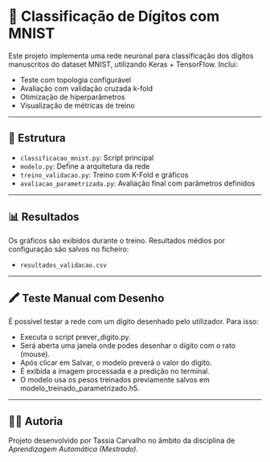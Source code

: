 # 🧠 Classificação de Dígitos com MNIST

Este projeto implementa uma rede neuronal para classificação dos dígitos manuscritos do dataset MNIST, utilizando Keras + TensorFlow. Inclui:

- Teste com topologia configurável
- Avaliação com validação cruzada k-fold
- Otimização de hiperparâmetros
- Visualização de métricas de treino


---

## 📁 Estrutura

- `classificacao_mnist.py`: Script principal
- `modelo.py`: Define a arquitetura da rede
- `treino_validacao.py`: Treino com K-Fold e gráficos
- `avaliacao_parametrizada.py`: Avaliação final com parâmetros definidos

---

## 📊 Resultados

Os gráficos são exibidos durante o treino. Resultados médios por configuração são salvos no ficheiro:

- `resultados_validacao.csv`

---
## 🖍️ Teste Manual com Desenho
É possível testar a rede com um dígito desenhado pelo utilizador. Para isso:

- Executa o script prever_digito.py.
- Será aberta uma janela onde podes desenhar o dígito com o rato (mouse).
- Após clicar em Salvar, o modelo preverá o valor do dígito.
- É exibida a imagem processada e a predição no terminal.
- O modelo usa os pesos treinados previamente salvos em modelo_treinado_parametrizado.h5.

---
## 👩‍💻 Autoria

Projeto desenvolvido por Tassia Carvalho no âmbito da disciplina de *Aprendizagem Automática (Mestrado)*.
